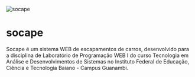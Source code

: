 ![socape](https://user-images.githubusercontent.com/81172873/129502221-0bab8572-d8be-4c6a-8997-34db2e7a972a.JPG)
# socape
Socape é um sistema WEB de escapamentos de carros, desenvolvido para a disciplina de Laboratório de Programação WEB I do curso Tecnologia em Análise e Desenvolvimentos de Sistemas no Instituto Federal de Educação, Ciência e Tecnologia Baiano - Campus Guanambi.
